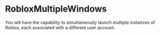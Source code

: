 # RobloxMultipleWindows
You will have the capability to simultaneously launch multiple instances of Roblox, each associated with a different user account.

